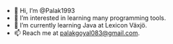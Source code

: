 - 👋 Hi, I’m @Palak1993
- 👀 I’m interested in learning many programming tools.
- 🌱 I’m currently learning Java at Lexicon Växjö.
- 📫 Reach me at palakgoyal083@gmail.com.

<!---
Palak1993/Palak1993 is a ✨ special ✨ repository because its `README.md` (this file) appears on your GitHub profile.
You can click the Preview link to take a look at your changes.
--->
